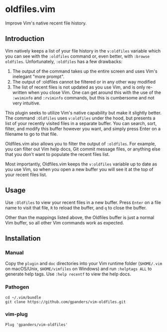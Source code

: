 # oldfiles.vim

Improve Vim's native recent file history.

## Introduction

Vim natively keeps a list of your file history in the `v:oldfiles` variable
which you can see with the `:oldfiles` command or, even better, with `:browse
oldfiles`. Unfortunately, `:oldfiles` has a few drawbacks:

1. The output of the command takes up the entire screen and uses Vim's inelegant
   "more prompt".
2. The output of :oldfiles cannot be filtered or in any other way modified
3. The list of recent files is not updated as you use Vim, and is only
   re-written when you close Vim. One can get around this with the use of the
   `:wviminfo` and `:rviminfo` commands, but this is cumbersome and not very
   intuitive.

This plugin seeks to utilize Vim's native capability but make it slightly
better.  The command `:Oldfiles` uses `v:oldfiles` under the hood, but presents
a list of your recently visited files in a separate buffer. You can search,
sort, filter, and modify this buffer however you want, and simply press Enter on
a filename to go to that file.

Oldfiles.vim also allows you to filter the output of `:oldfiles`. For example,
you can filter out Vim help docs, Git commit message files, or anything else
that you don't want to populate the recent files list.

Most importantly, Oldfiles.vim keeps the `v:oldfiles` variable up to date as you
use Vim, so when you open a new buffer you will see it at the top of your recent
files list.

## Usage

Use `:Oldfiles` to view your recent files in a new buffer. Press `Enter` on a
file name to visit that file, `R` to reload the buffer, and `q` to close the
buffer.

Other than the mappings listed above, the Oldfiles buffer is just a normal Vim
buffer, so all other Vim commands work as expected.

## Installation

### Manual

Copy the `plugin` and `doc` directories into your Vim runtime folder
(`$HOME/.vim` on macOS/Unix, `$HOME/vimfiles` on Windows) and run `:helptags
ALL` to generate help tags. Use `:help recentf` to view the help docs.

### Pathogen

```shell
cd ~/.vim/bundle
git clone https://github.com/gpanders/vim-oldfiles.git
```

### vim-plug

```vim
Plug 'gpanders/vim-oldfiles'
```
